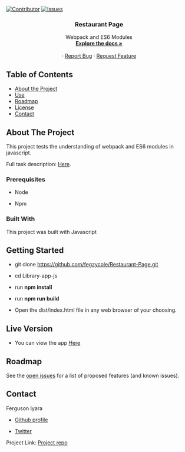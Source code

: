 [![Contributor][contributor-shield]][contributor-url]
[![Issues][issues-shield]][issues-url]
<br />
<p align="center">
 
  <h3 align="center">Restaurant Page</h3>
  <p align="center">
    Webpack and ES6 Modules
    <br />
    <a href="https://github.com/WCanirinka/Library-app-js"><strong>Explore the docs »</strong></a>
    <br />
    <br />
    ·
    <a href="https://github.com/WCanirinka/Library-app-js/issues">Report Bug</a>
    ·
    <a href="https://github.com/WCanirinka/Library-app-js/issues">Request Feature</a>
  </p>
</p>


<!-- TABLE OF CONTENTS -->
## Table of Contents

* [About the Project](#about-the-project)
* [Use](#use)
* [Roadmap](#roadmap)
* [License](#license)
* [Contact](#contact)



<!-- ABOUT THE PROJECT -->
## About The Project

This project tests the understanding of webpack and ES6 modules in javascript.

Full task description: [Here](https://www.theodinproject.com/courses/javascript/lessons/restaurant-page).

### Prerequisites

- Node

- Npm

### Built With

This project was built with Javascript


## Getting Started

- git clone https://github.com/fegzycole/Restaurant-Page.git

- cd Library-app-js

- run **npm install**

- run **npm run build**

- Open the dist/index.html file in any web browser of your choosing.


## Live Version

- You can view the app [Here](https://fegzycole.github.io/Restaurant-Page/)

<!-- ROADMAP -->
## Roadmap

See the [open issues](https://github.com/fegzycole/Restaurant-Page/issues) for a list of proposed features (and known issues).


<!-- CONTACT -->
## Contact
Ferguson Iyara
* [Github profile](https://github.com/fegzycole)

* [Twitter](https://twitter.com/fergusoniyara)

Project Link: [Project repo](https://github.com/fegzycole/Restaurant-Page)

<!-- MARKDOWN LINKS & IMAGES -->
<!-- https://www.markdownguide.org/basic-syntax/#reference-style-links -->
[contributor-shield]: https://img.shields.io/badge/Contributors-1-%2300ff00
[contributor-url]: https://github.com/fegzycole/Restaurant-Page/graphs/contributors
[issues-shield]: https://img.shields.io/badge/issues-0-%2300ff00
[issues-url]: https://github.com/fegzycole/Restaurant-Page/issues/